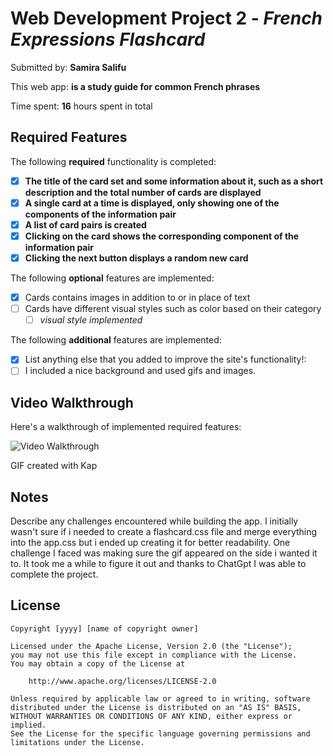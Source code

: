 # Web Development Project 2 - *French Expressions Flashcard*

Submitted by: **Samira Salifu**

This web app: **is a study guide for common French phrases**

Time spent: **16** hours spent in total

## Required Features

The following **required** functionality is completed:

- [X] **The title of the card set and some information about it, such as a short description and the total number of cards are displayed**
- [X] **A single card at a time is displayed, only showing one of the components of the information pair**
- [X] **A list of card pairs is created**
- [X] **Clicking on the card shows the corresponding component of the information pair**
- [X] **Clicking the next button displays a random new card**

The following **optional** features are implemented:

- [X] Cards contains images in addition to or in place of text
- [ ] Cards have different visual styles such as color based on their category
  - [ ] *visual style implemented*

The following **additional** features are implemented:

* [X] List anything else that you added to improve the site's functionality!:
* [ ] I included a nice background and used gifs and images.

## Video Walkthrough

Here's a walkthrough of implemented required features:

<img src= "https://imgur.com/a/fCWXOXr.gif" title='Video Walkthrough' width='' alt='Video Walkthrough' />

<!-- Replace this with whatever GIF tool you used! -->
GIF created with Kap
<!-- Recommended tools:
[Kap](https://getkap.co/) for macOS
[ScreenToGif](https://www.screentogif.com/) for Windows
[peek](https://github.com/phw/peek) for Linux. -->

## Notes

Describe any challenges encountered while building the app.
I initially wasn't sure if i needed to create a flashcard.css file and merge everything into the app.css but i ended up creating it for better readability. One challenge I faced was making sure the gif appeared on the side i wanted it to. It took me a while to figure it out and thanks to ChatGpt I was able to complete the project.

## License

    Copyright [yyyy] [name of copyright owner]

    Licensed under the Apache License, Version 2.0 (the "License");
    you may not use this file except in compliance with the License.
    You may obtain a copy of the License at

        http://www.apache.org/licenses/LICENSE-2.0

    Unless required by applicable law or agreed to in writing, software
    distributed under the License is distributed on an "AS IS" BASIS,
    WITHOUT WARRANTIES OR CONDITIONS OF ANY KIND, either express or implied.
    See the License for the specific language governing permissions and
    limitations under the License.
